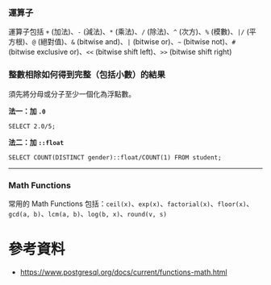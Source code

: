 ### 運算子

運算子包括 `+` (加法)、`-` (減法)、`*` (乘法)、`/` (除法)、`^` (次方)、`%` (模數)、`|/` (平方根)、`@` (絕對值)、`&` (bitwise and)、`|` (bitwise or)、`~` (bitwise not)、`#` (bitwise exclusive or)、`<<` (bitwise shift left)、`>>` (bitwise shift right)

### 整數相除如何得到完整（包括小數）的結果

須先將分母或分子至少一個化為浮點數。

**法一：加 `.0`**

```PostgreSQL
SELECT 2.0/5;
```

**法二：加 `::float`**

```PostgreSQL
SELECT COUNT(DISTINCT gender)::float/COUNT(1) FROM student;
```

---

### Math Functions

常用的 Math Functions 包括：`ceil(x)`、`exp(x)`、`factorial(x)`、`floor(x)`、`gcd(a, b)`、`lcm(a, b)`、`log(b, x)`、`round(v, s)`

# 參考資料

- <https://www.postgresql.org/docs/current/functions-math.html>